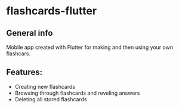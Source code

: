 # flashcards-flutter

## General info
Mobile app created with Flutter for making and then using your own flashcars.
	
## Features:
* Creating new flashcards
* Browsing through flashcards and reveling answers
* Deleting all stored flashcards



